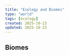 ```yaml
---
title: "Ecology and Biomes"
type: "world"
tags: [ecology]
created: 2025-10-23
updated: 2025-10-23
---
```

## Biomes
